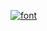 [![font](https://readme-typing-svg.demolab.com?font=JetBrains+Mono&weight=600&size=24&pause=1000&color=69BF998C&width=435&lines=^..^;haii!;katrine+is+here!;meow!;akame+style!;<3)](https://nursultan.fun)
